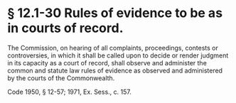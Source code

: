 # § 12.1-30 Rules of evidence to be as in courts of record.

<p>The Commission, on hearing of all complaints, proceedings, contests or controversies, in which it shall be called upon to decide or render judgment in its capacity as a court of record, shall observe and administer the common and statute law rules of evidence as observed and administered by the courts of the Commonwealth.</p><p>Code 1950, § 12-57; 1971, Ex. Sess., c. 157.</p>